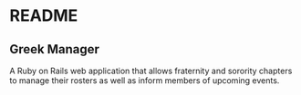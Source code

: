 # README

## Greek Manager
A Ruby on Rails web application that allows fraternity and sorority chapters to manage their rosters as well as inform members of upcoming events.
